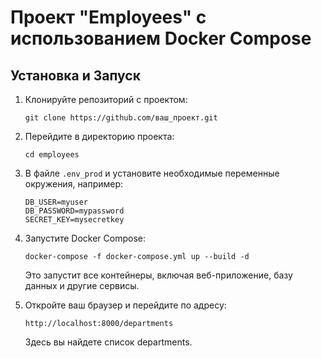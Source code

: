 # Проект "Employees" с использованием Docker Compose

## Установка и Запуск

1. Клонируйте репозиторий с проектом:

    ```
    git clone https://github.com/ваш_проект.git
    ```

2. Перейдите в директорию проекта:

    ```
    cd employees
    ```

3. В файле `.env_prod` и установите необходимые переменные окружения, например:

    ```
    DB_USER=myuser
    DB_PASSWORD=mypassword
    SECRET_KEY=mysecretkey
    ```

4. Запустите Docker Compose:

    ```
    docker-compose -f docker-compose.yml up --build -d
    ```

   Это запустит все контейнеры, включая веб-приложение, базу данных и другие сервисы.

5. Откройте ваш браузер и перейдите по адресу:

    ```
    http://localhost:8000/departments
    ```

   Здесь вы найдете список departments.
